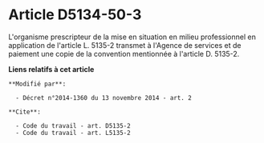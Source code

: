 # Article D5134-50-3

L'organisme prescripteur de la mise en situation en milieu professionnel en application de l'article L. 5135-2 transmet à
l'Agence de services et de paiement une copie de la convention mentionnée à l'article D. 5135-2.

**Liens relatifs à cet article**

	**Modifié par**:

	  - Décret n°2014-1360 du 13 novembre 2014 - art. 2

	**Cite**:

	  - Code du travail - art. D5135-2
	  - Code du travail - art. L5135-2
